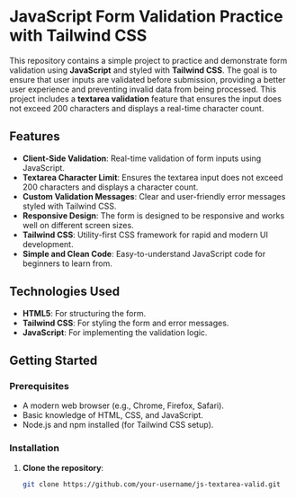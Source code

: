 # JavaScript Form Validation Practice with Tailwind CSS

This repository contains a simple project to practice and demonstrate form validation using **JavaScript** and styled with **Tailwind CSS**. The goal is to ensure that user inputs are validated before submission, providing a better user experience and preventing invalid data from being processed. This project includes a **textarea validation** feature that ensures the input does not exceed 200 characters and displays a real-time character count.

## Features

- **Client-Side Validation**: Real-time validation of form inputs using JavaScript.
- **Textarea Character Limit**: Ensures the textarea input does not exceed 200 characters and displays a character count.
- **Custom Validation Messages**: Clear and user-friendly error messages styled with Tailwind CSS.
- **Responsive Design**: The form is designed to be responsive and works well on different screen sizes.
- **Tailwind CSS**: Utility-first CSS framework for rapid and modern UI development.
- **Simple and Clean Code**: Easy-to-understand JavaScript code for beginners to learn from.

## Technologies Used

- **HTML5**: For structuring the form.
- **Tailwind CSS**: For styling the form and error messages.
- **JavaScript**: For implementing the validation logic.

## Getting Started

### Prerequisites

- A modern web browser (e.g., Chrome, Firefox, Safari).
- Basic knowledge of HTML, CSS, and JavaScript.
- Node.js and npm installed (for Tailwind CSS setup).

### Installation

1. **Clone the repository**:
   ```bash
   git clone https://github.com/your-username/js-textarea-valid.git
